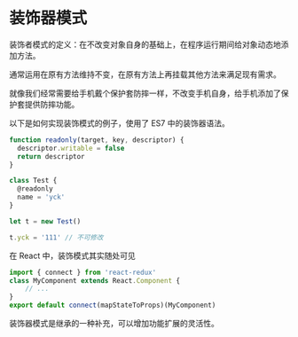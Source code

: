 # 装饰器模式

装饰者模式的定义：在不改变对象自身的基础上，在程序运行期间给对象动态地添加方法。

通常运用在原有方法维持不变，在原有方法上再挂载其他方法来满足现有需求。

就像我们经常需要给手机戴个保护套防摔一样，不改变手机自身，给手机添加了保护套提供防摔功能。

以下是如何实现装饰模式的例子，使用了 ES7 中的装饰器语法。

```js
function readonly(target, key, descriptor) {
  descriptor.writable = false
  return descriptor
}

class Test {
  @readonly
  name = 'yck'
}

let t = new Test()

t.yck = '111' // 不可修改
```

在 React 中，装饰模式其实随处可见

```js
import { connect } from 'react-redux'
class MyComponent extends React.Component {
    // ...
}
export default connect(mapStateToProps)(MyComponent)
```

装饰器模式是继承的一种补充，可以增加功能扩展的灵活性。
